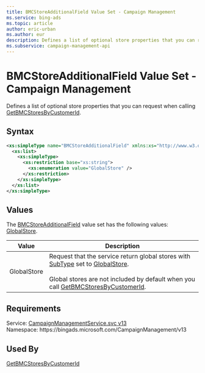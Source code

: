```yaml
---
title: BMCStoreAdditionalField Value Set - Campaign Management
ms.service: bing-ads
ms.topic: article
author: eric-urban
ms.author: eur
description: Defines a list of optional store properties that you can request when calling GetBMCStoresByCustomerId.
ms.subservice: campaign-management-api
---
```

# BMCStoreAdditionalField Value Set - Campaign Management
Defines a list of optional store properties that you can request when calling [GetBMCStoresByCustomerId](getbmcstoresbycustomerid.md).

## Syntax
```xml
<xs:simpleType name="BMCStoreAdditionalField" xmlns:xs="http://www.w3.org/2001/XMLSchema">
  <xs:list>
    <xs:simpleType>
      <xs:restriction base="xs:string">
        <xs:enumeration value="GlobalStore" />
      </xs:restriction>
    </xs:simpleType>
  </xs:list>
</xs:simpleType>
```

## <a name="values"></a>Values

The [BMCStoreAdditionalField](bmcstoreadditionalfield.md) value set has the following values: [GlobalStore](#globalstore).

|Value|Description|
|-----------|---------------|
|<a name="globalstore"></a>GlobalStore|Request that the service return global stores with [SubType](bmcstore.md#subtype) set to [GlobalStore](bmcstoresubtype.md#globalstore).<br/><br/>Global stores are not included by default when you call [GetBMCStoresByCustomerId](getbmcstoresbycustomerid.md).|

## Requirements
Service: [CampaignManagementService.svc v13](https://campaign.api.bingads.microsoft.com/Api/Advertiser/CampaignManagement/v13/CampaignManagementService.svc)  
Namespace: https\://bingads.microsoft.com/CampaignManagement/v13  

## Used By
[GetBMCStoresByCustomerId](getbmcstoresbycustomerid.md)  
